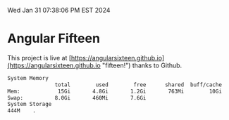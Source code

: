 Wed Jan 31 07:38:06 PM EST 2024

# Angular Fifteen


This project is live at [https://angularsixteen.github.io](https://angularsixteen.github.io "fifteen!") thanks to Github.

```bash
System Memory
               total        used        free      shared  buff/cache   available
Mem:            15Gi       4.8Gi       1.2Gi       763Mi        10Gi        10Gi
Swap:          8.0Gi       460Mi       7.6Gi
System Storage
444M	.
```
```bash
